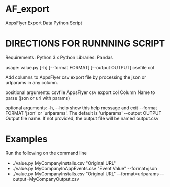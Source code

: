 # AF_export 
AppsFlyer Export Data Python Script

DIRECTIONS FOR RUNNNING SCRIPT
==============================
Requirements: 
Python 3.x
Python Libraries:
Pandas


usage: value.py [-h] [--format FORMAT] [--output OUTPUT] csvfile col

Add columns to AppsFlyer csv export file by processing the json or urlparams
in any column.

positional arguments:
  csvfile          AppsFlyer csv export
  col              Column Name to parse (json or url with params)

optional arguments:
  -h, --help       show this help message and exit
  --format FORMAT  'json' or 'urlparams'. The default is 'urlparams'
  --output OUTPUT  Output file name. If not provided, the output file will be
                   named output.csv

# Examples
Run the following on the command line 
- ./value.py MyCompanyInstalls.csv "Original URL"
- ./value.py MyCompanyInAppEvents.csv "Event Value" --format=json
- ./value.py MyCompanyInstalls.csv "Original URL" --format=urlparams
--output=MyCompanyOutput.csv

